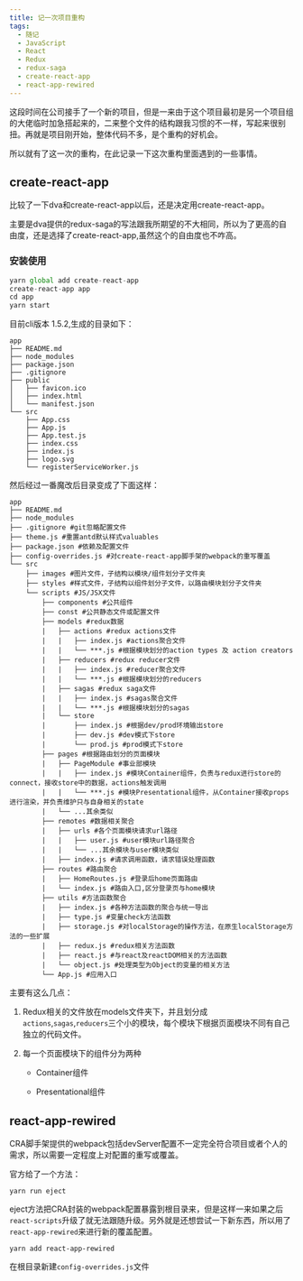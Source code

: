 ```yaml
---
title: 记一次项目重构
tags: 
  - 随记
  - JavaScript
  - React
  - Redux
  - redux-saga
  - create-react-app
  - react-app-rewired
---
```


这段时间在公司接手了一个新的项目，但是一来由于这个项目最初是另一个项目组的大佬临时加急搭起来的，二来整个文件的结构跟我习惯的不一样，写起来很别扭。再就是项目刚开始，整体代码不多，是个重构的好机会。

所以就有了这一次的重构，在此记录一下这次重构里面遇到的一些事情。

## create-react-app

比较了一下dva和create-react-app以后，还是决定用create-react-app。

主要是dva提供的redux-saga的写法跟我所期望的不大相同，所以为了更高的自由度，还是选择了create-react-app,虽然这个的自由度也不咋高。

### 安装使用

```JavaScript
yarn global add create-react-app
create-react-app app
cd app
yarn start
```

目前cli版本 1.5.2,生成的目录如下：

```
app
├── README.md
├── node_modules
├── package.json
├── .gitignore
├── public
│   ├── favicon.ico
│   ├── index.html
│   └── manifest.json
└── src
    ├── App.css
    ├── App.js
    ├── App.test.js
    ├── index.css
    ├── index.js
    ├── logo.svg
    └── registerServiceWorker.js
```

然后经过一番魔改后目录变成了下面这样：

```
app
├── README.md
├── node_modules
├── .gitignore #git忽略配置文件
├── theme.js #重置antd默认样式valuables
├── package.json #依赖及配置文件
├── config-overrides.js #对create-react-app脚手架的webpack的重写覆盖
└── src
	├── images #图片文件，子结构以模块/组件划分子文件夹
	├── styles #样式文件，子结构以组件划分子文件，以路由模块划分子文件夹
	└── scripts #JS/JSX文件
		├── components #公共组件
		├── const #公共静态文件或配置文件
		├── models #redux数据
		|	├── actions #redux actions文件
		|	|	├── index.js #actions聚合文件
		|	|	└── ***.js #根据模块划分的action types 及 action creators
		|	├── reducers #redux reducer文件
		|	|	├── index.js #reducer聚合文件
		|	|	└── ***.js #根据模块划分的reducers
		|	├── sagas #redux saga文件
		|	|	├── index.js #sagas聚合文件
		|	|	└── ***.js #根据模块划分的sagas
		|	└── store
		|		├── index.js #根据dev/prod环境输出store
		|		├── dev.js #dev模式下store
		|		└── prod.js #prod模式下store
		├── pages #根据路由划分的页面模块
		|	├── PageModule #事业部模块
		|	|	├── index.js #模块Container组件，负责与redux进行store的connect，接收store中的数据，actions触发调用
		|	|	└── ***.js #模块Presentational组件，从Container接收props进行渲染，并负责维护只与自身相关的state
		|	└── ...其余类似
		├── remotes #数据相关聚合
		|	├── urls #各个页面模块请求url路径
		|	|	├── user.js #user模块url路径聚合
		|	|	└── ...其余模块与user模块类似
		|	├── index.js #请求调用函数，请求错误处理函数
		├── routes #路由聚合
		|	├── HomeRoutes.js #登录后home页面路由
		|	└── index.js #路由入口,区分登录页与home模块
		├── utils #方法函数聚合
		|	├── index.js #各种方法函数的聚合与统一导出
		|	├── type.js #变量check方法函数
		|	├── storage.js #对localStorage的操作方法，在原生localStorage方法的一些扩展
		|	├── redux.js #redux相关方法函数
		|	├── react.js #与react及reactDOM相关的方法函数
		|	└── object.js #处理类型为Object的变量的相关方法
		└── App.js #应用入口
```

主要有这么几点：

1. Redux相关的文件放在models文件夹下，并且划分成 `actions`,`sagas`,`reducers`三个小的模块，每个模块下根据页面模块不同有自己独立的代码文件。

2. 每一个页面模块下的组件分为两种

	- Container组件

	- Presentational组件

## react-app-rewired

CRA脚手架提供的webpack包括devServer配置不一定完全符合项目或者个人的需求，所以需要一定程度上对配置的重写或覆盖。

官方给了一个方法：

```
yarn run eject
```

eject方法把CRA封装的webpack配置暴露到根目录来，但是这样一来如果之后`react-scripts`升级了就无法跟随升级。另外就是还想尝试一下新东西，所以用了`react-app-rewired`来进行新的覆盖配置。

```
yarn add react-app-rewired
```

在根目录新建`config-overrides.js`文件